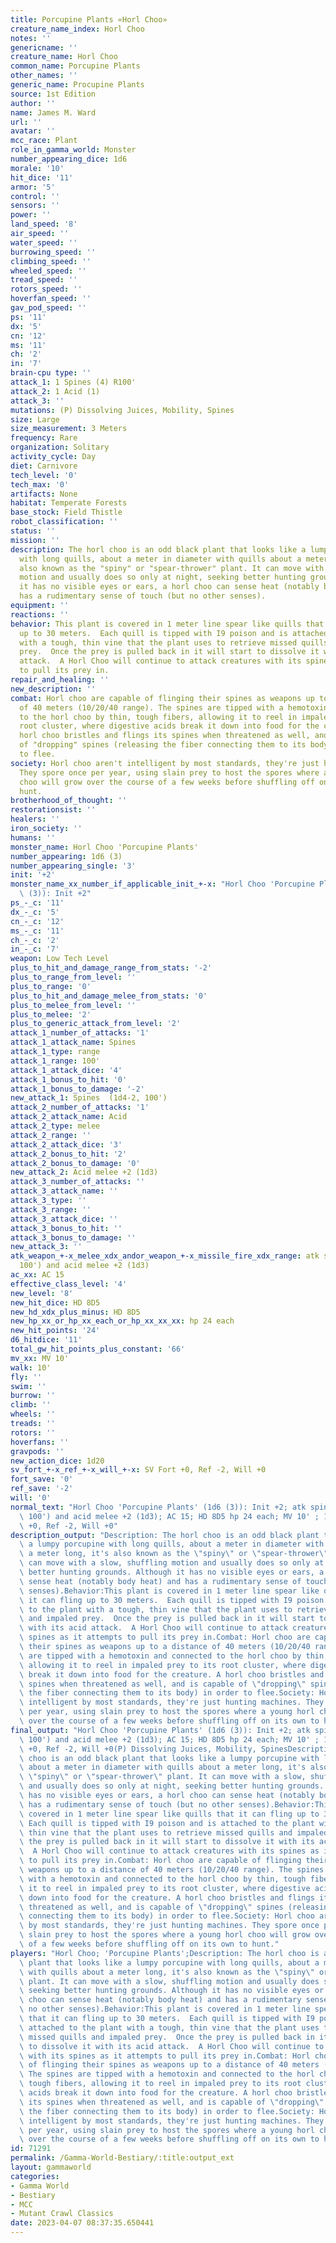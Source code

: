 ```yaml
---
title: Porcupine Plants «Horl Choo»
creature_name_index: Horl Choo
notes: ''
genericname: ''
creature_name: Horl Choo
common_name: Porcupine Plants
other_names: ''
generic_name: Procupine Plants
source: 1st Edition
author: ''
name: James M. Ward
url: ''
avatar: ''
mcc_race: Plant
role_in_gamma_world: Monster
number_appearing_dice: 1d6
morale: '10'
hit_dice: '11'
armor: '5'
control: ''
sensors: ''
power: ''
land_speed: '8'
air_speed: ''
water_speed: ''
burrowing_speed: ''
climbing_speed: ''
wheeled_speed: ''
tread_speed: ''
rotors_speed: ''
hoverfan_speed: ''
gav_pod_speed: ''
ps: '11'
dx: '5'
cn: '12'
ms: '11'
ch: '2'
in: '7'
brain-cpu type: ''
attack_1: 1 Spines (4) R100'
attack_2: 1 Acid (1)
attack_3: ''
mutations: (P) Dissolving Juices, Mobility, Spines
size: Large
size_measurement: 3 Meters
frequency: Rare
organization: Solitary
activity_cycle: Day
diet: Carnivore
tech_level: '0'
tech_max: '0'
artifacts: None
habitat: Temperate Forests
base_stock: Field Thistle
robot_classification: ''
status: ''
mission: ''
description: The horl choo is an odd black plant that looks like a lumpy porcupine
  with long quills, about a meter in diameter with quills about a meter long, it's
  also known as the "spiny" or "spear-thrower" plant. It can move with a slow, shuffling
  motion and usually does so only at night, seeking better hunting grounds. Although
  it has no visible eyes or ears, a horl choo can sense heat (notably body heat) and
  has a rudimentary sense of touch (but no other senses).
equipment: ''
reactions: ''
behavior: This plant is covered in 1 meter line spear like quills that it can fling
  up to 30 meters.  Each quill is tipped with I9 poison and is attached to the plant
  with a tough, thin vine that the plant uses to retrieve missed quills and impaled
  prey.  Once the prey is pulled back in it will start to dissolve it with its acid
  attack.  A Horl Choo will continue to attack creatures with its spines as it attempts
  to pull its prey in.
repair_and_healing: ''
new_description: ''
combat: Horl choo are capable of flinging their spines as weapons up to a distance
  of 40 meters (10/20/40 range). The spines are tipped with a hemotoxin and connected
  to the horl choo by thin, tough fibers, allowing it to reel in impaled prey to its
  root cluster, where digestive acids break it down into food for the creature. A
  horl choo bristles and flings its spines when threatened as well, and is capable
  of "dropping" spines (releasing the fiber connecting them to its body) in order
  to flee.
society: Horl choo aren't intelligent by most standards, they're just hunting machines.
  They spore once per year, using slain prey to host the spores where a young horl
  choo will grow over the course of a few weeks before shuffling off on its own to
  hunt.
brotherhood_of_thought: ''
restorationsist: ''
healers: ''
iron_society: ''
humans: ''
monster_name: Horl Choo 'Porcupine Plants'
number_appearing: 1d6 (3)
number_appearing_single: '3'
init: '+2'
monster_name_xx_number_if_applicable_init_+-x: "Horl Choo 'Porcupine Plants' (1d6\
  \ (3)): Init +2"
ps_-_c: '11'
dx_-_c: '5'
cn_-_c: '12'
ms_-_c: '11'
ch_-_c: '2'
in_-_c: '7'
weapon: Low Tech Level
plus_to_hit_and_damage_range_from_stats: '-2'
plus_to_range_from_level: ''
plus_to_range: '0'
plus_to_hit_and_damage_melee_from_stats: '0'
plus_to_melee_from_level: ''
plus_to_melee: '2'
plus_to_generic_attack_from_level: '2'
attack_1_number_of_attacks: '1'
attack_1_attack_name: Spines
attack_1_type: range
attack_1_range: 100'
attack_1_attack_dice: '4'
attack_1_bonus_to_hit: '0'
attack_1_bonus_to_damage: '-2'
new_attack_1: Spines  (1d4-2, 100')
attack_2_number_of_attacks: '1'
attack_2_attack_name: Acid
attack_2_type: melee
attack_2_range: ''
attack_2_attack_dice: '3'
attack_2_bonus_to_hit: '2'
attack_2_bonus_to_damage: '0'
new_attack_2: Acid melee +2 (1d3)
attack_3_number_of_attacks: ''
attack_3_attack_name: ''
attack_3_type: ''
attack_3_range: ''
attack_3_attack_dice: ''
attack_3_bonus_to_hit: ''
attack_3_bonus_to_damage: ''
new_attack_3: ''
atk_weapon_+-x_melee_xdx_andor_weapon_+-x_missile_fire_xdx_range: atk spines  (1d4-2,
  100') and acid melee +2 (1d3)
ac_xx: AC 15
effective_class_level: '4'
new_level: '8'
new_hit_dice: HD 8D5
new_hd_xdx_plus_minus: HD 8D5
new_hp_xx_or_hp_xx_each_or_hp_xx_xx_xx: hp 24 each
new_hit_points: '24'
d6_hitdice: '11'
total_gw_hit_points_plus_constant: '66'
mv_xx: MV 10'
walk: 10'
fly: ''
swim: ''
burrow: ''
climb: ''
wheels: ''
treads: ''
rotors: ''
hoverfans: ''
gravpods: ''
new_action_dice: 1d20
sv_fort_+-x_ref_+-x_will_+-x: SV Fort +0, Ref -2, Will +0
fort_save: '0'
ref_save: '-2'
will: '0'
normal_text: "Horl Choo 'Porcupine Plants' (1d6 (3)): Init +2; atk spines  (1d4-2,\
  \ 100') and acid melee +2 (1d3); AC 15; HD 8D5 hp 24 each; MV 10' ; 1d20; SV Fort\
  \ +0, Ref -2, Will +0"
description_output: "Description: The horl choo is an odd black plant that looks like\
  \ a lumpy porcupine with long quills, about a meter in diameter with quills about\
  \ a meter long, it's also known as the \"spiny\" or \"spear-thrower\" plant. It\
  \ can move with a slow, shuffling motion and usually does so only at night, seeking\
  \ better hunting grounds. Although it has no visible eyes or ears, a horl choo can\
  \ sense heat (notably body heat) and has a rudimentary sense of touch (but no other\
  \ senses).Behavior:This plant is covered in 1 meter line spear like quills that\
  \ it can fling up to 30 meters.  Each quill is tipped with I9 poison and is attached\
  \ to the plant with a tough, thin vine that the plant uses to retrieve missed quills\
  \ and impaled prey.  Once the prey is pulled back in it will start to dissolve it\
  \ with its acid attack.  A Horl Choo will continue to attack creatures with its\
  \ spines as it attempts to pull its prey in.Combat: Horl choo are capable of flinging\
  \ their spines as weapons up to a distance of 40 meters (10/20/40 range). The spines\
  \ are tipped with a hemotoxin and connected to the horl choo by thin, tough fibers,\
  \ allowing it to reel in impaled prey to its root cluster, where digestive acids\
  \ break it down into food for the creature. A horl choo bristles and flings its\
  \ spines when threatened as well, and is capable of \"dropping\" spines (releasing\
  \ the fiber connecting them to its body) in order to flee.Society: Horl choo aren't\
  \ intelligent by most standards, they're just hunting machines. They spore once\
  \ per year, using slain prey to host the spores where a young horl choo will grow\
  \ over the course of a few weeks before shuffling off on its own to hunt."
final_output: "Horl Choo 'Porcupine Plants' (1d6 (3)): Init +2; atk spines  (1d4-2,\
  \ 100') and acid melee +2 (1d3); AC 15; HD 8D5 hp 24 each; MV 10' ; 1d20; SV Fort\
  \ +0, Ref -2, Will +0(P) Dissolving Juices, Mobility, SpinesDescription: The horl\
  \ choo is an odd black plant that looks like a lumpy porcupine with long quills,\
  \ about a meter in diameter with quills about a meter long, it's also known as the\
  \ \"spiny\" or \"spear-thrower\" plant. It can move with a slow, shuffling motion\
  \ and usually does so only at night, seeking better hunting grounds. Although it\
  \ has no visible eyes or ears, a horl choo can sense heat (notably body heat) and\
  \ has a rudimentary sense of touch (but no other senses).Behavior:This plant is\
  \ covered in 1 meter line spear like quills that it can fling up to 30 meters. \
  \ Each quill is tipped with I9 poison and is attached to the plant with a tough,\
  \ thin vine that the plant uses to retrieve missed quills and impaled prey.  Once\
  \ the prey is pulled back in it will start to dissolve it with its acid attack.\
  \  A Horl Choo will continue to attack creatures with its spines as it attempts\
  \ to pull its prey in.Combat: Horl choo are capable of flinging their spines as\
  \ weapons up to a distance of 40 meters (10/20/40 range). The spines are tipped\
  \ with a hemotoxin and connected to the horl choo by thin, tough fibers, allowing\
  \ it to reel in impaled prey to its root cluster, where digestive acids break it\
  \ down into food for the creature. A horl choo bristles and flings its spines when\
  \ threatened as well, and is capable of \"dropping\" spines (releasing the fiber\
  \ connecting them to its body) in order to flee.Society: Horl choo aren't intelligent\
  \ by most standards, they're just hunting machines. They spore once per year, using\
  \ slain prey to host the spores where a young horl choo will grow over the course\
  \ of a few weeks before shuffling off on its own to hunt."
players: "Horl Choo; 'Porcupine Plants';Description: The horl choo is an odd black\
  \ plant that looks like a lumpy porcupine with long quills, about a meter in diameter\
  \ with quills about a meter long, it's also known as the \"spiny\" or \"spear-thrower\"\
  \ plant. It can move with a slow, shuffling motion and usually does so only at night,\
  \ seeking better hunting grounds. Although it has no visible eyes or ears, a horl\
  \ choo can sense heat (notably body heat) and has a rudimentary sense of touch (but\
  \ no other senses).Behavior:This plant is covered in 1 meter line spear like quills\
  \ that it can fling up to 30 meters.  Each quill is tipped with I9 poison and is\
  \ attached to the plant with a tough, thin vine that the plant uses to retrieve\
  \ missed quills and impaled prey.  Once the prey is pulled back in it will start\
  \ to dissolve it with its acid attack.  A Horl Choo will continue to attack creatures\
  \ with its spines as it attempts to pull its prey in.Combat: Horl choo are capable\
  \ of flinging their spines as weapons up to a distance of 40 meters (10/20/40 range).\
  \ The spines are tipped with a hemotoxin and connected to the horl choo by thin,\
  \ tough fibers, allowing it to reel in impaled prey to its root cluster, where digestive\
  \ acids break it down into food for the creature. A horl choo bristles and flings\
  \ its spines when threatened as well, and is capable of \"dropping\" spines (releasing\
  \ the fiber connecting them to its body) in order to flee.Society: Horl choo aren't\
  \ intelligent by most standards, they're just hunting machines. They spore once\
  \ per year, using slain prey to host the spores where a young horl choo will grow\
  \ over the course of a few weeks before shuffling off on its own to hunt.|"
id: 71291
permalink: /Gamma-World-Bestiary/:title:output_ext
layout: gammaworld
categories:
- Gamma World
- Bestiary
- MCC
- Mutant Crawl Classics
date: 2023-04-07 08:37:35.650441
---
```

